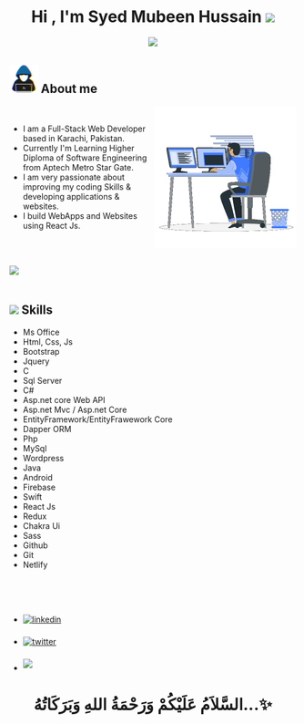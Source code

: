 
<h1 align="center"><b>Hi , I'm Syed Mubeen Hussain </b><img src="https://media.giphy.com/media/hvRJCLFzcasrR4ia7z/giphy.gif" width="35"></h1>

<p align="center">
  <a href="https://github.com/DenverCoder1/readme-typing-svg"><img src="https://readme-typing-svg.herokuapp.com?font=Time+New+Roman&color=cyan&size=25&center=true&vCenter=true&width=600&height=100&lines=Assalam+Alaikum..&hearts;++;I'm+Full+Stack+Web+Developer;Computer+Science+Student;Active+Learner/Researcher"></a>
</p>
	
## <picture><img src = "https://github.com/0xAbdulKhalid/0xAbdulKhalid/raw/main/assets/mdImages/about_me.gif" width = 50px></picture> **About me**

<picture> <img align="right" src="https://github.com/0xAbdulKhalid/0xAbdulKhalid/raw/main/assets/mdImages/Right_Side.gif" width = 250px></picture>

<br>

- I am a Full-Stack Web Developer based in Karachi, Pakistan.
- Currently I'm Learning Higher Diploma of Software Engineering from Aptech Metro Star Gate.
- I am very passionate about improving my coding Skills & developing applications & websites. 
- I build WebApps and Websites using React Js.

<br><br>

<img src="https://user-images.githubusercontent.com/73097560/115834477-dbab4500-a447-11eb-908a-139a6edaec5c.gif"><br><br>

## <img src="https://media2.giphy.com/media/QssGEmpkyEOhBCb7e1/giphy.gif?cid=ecf05e47a0n3gi1bfqntqmob8g9aid1oyj2wr3ds3mg700bl&rid=giphy.gif" width ="25"><b> Skills</b>
<p align="center">

- Ms Office
- Html, Css, Js
- Bootstrap
- Jquery
- C
- Sql Server
- C#
- Asp.net core Web API
- Asp.net Mvc / Asp.net Core
- EntityFramework/EntityFrawework Core
- Dapper ORM
- Php
- MySql
- Wordpress
- Java
- Android
- Firebase
- Swift
- React Js
- Redux
- Chakra Ui
- Sass
- Github
- Git
- Netlify
</p>
<br>
<br>

<br>
<div align='left'>

<ul>

<li>
<a href="https://www.linkedin.com/in/syed-mubeen-hussain-57a99a247/" target="_blank">
<img src="https://img.shields.io/badge/linkedin:  Syed Mubeen Hussain-%2300acee.svg?color=405DE6&style=for-the-badge&logo=linkedin&logoColor=white" alt=linkedin style="margin-bottom: 5px;"/>
</a>
</li>

<br>

<li>
<a href="https://twitter.com/0xabdulkhalid" target="_blank">
<img src="https://img.shields.io/badge/phone:%20%2003142342767-%2300acee.svg?color=1DA1F2&style=for-the-badge&logo=phone&logoColor=white" alt=twitter style="margin-bottom: 5px;"/>
</a>
</li>

<br>

<li>
<a href="mailto:mubeenworking@gmail.com" target="_blank">
<img src="https://img.shields.io/badge/gmail:  mubeenworking-%23EA4335.svg?style=for-the-badge&logo=gmail&logoColor=white" t=mail style="margin-bottom: 5px;" />
</a>
</li>
	
</ul>
</div>

<div align='center'>

<h1><b>السَّلاَمُ عَلَيْكُمْ وَرَحْمَةُ اللهِ وَبَرَكَاتُهُ...✨</b></h1>

</div>
